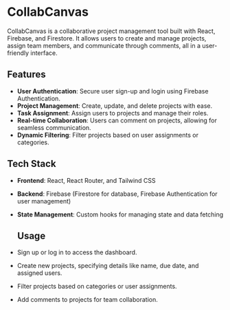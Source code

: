 # CollabCanvas

CollabCanvas is a collaborative project management tool built with React, Firebase, and Firestore. It allows users to create and manage projects, assign team members, and communicate through comments, all in a user-friendly interface.

## Features

- **User Authentication**: Secure user sign-up and login using Firebase Authentication.
- **Project Management**: Create, update, and delete projects with ease.
- **Task Assignment**: Assign users to projects and manage their roles.
- **Real-time Collaboration**: Users can comment on projects, allowing for seamless communication.
- **Dynamic Filtering**: Filter projects based on user assignments or categories.

## Tech Stack

- **Frontend**: React, React Router, and Tailwind CSS
- **Backend**: Firebase (Firestore for database, Firebase Authentication for user management)
- **State Management**: Custom hooks for managing state and data fetching

  ## Usage
- Sign up or log in to access the dashboard.
- Create new projects, specifying details like name, due date, and assigned users.
- Filter projects based on categories or user assignments.
- Add comments to projects for team collaboration.
